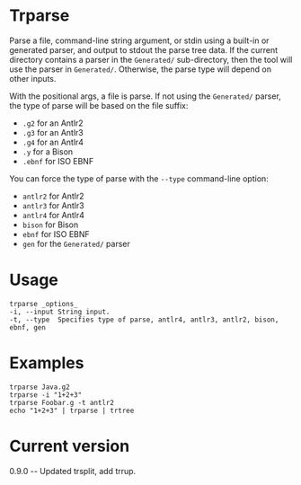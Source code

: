 # Trparse

Parse a file, command-line string argument, or stdin
using a built-in or generated parser, and output to stdout the
parse tree data. If the current directory contains a parser in
the `Generated/` sub-directory, then the tool will use the
parser in `Generated/`. Otherwise, the parse type will depend
on other inputs.

With the positional args,
a file is parse. If not using the `Generated/` parser,
the type of parse will be based on the file suffix:

* `.g2` for an Antlr2
* `.g3` for an Antlr3
* `.g4` for an Antlr4
* `.y` for a Bison
* `.ebnf` for ISO EBNF

You can force the type of parse with
the `--type` command-line option:

* `antlr2` for Antlr2
* `antlr3` for Antlr3
* `antlr4` for Antlr4
* `bison` for Bison
* `ebnf` for ISO EBNF
* `gen` for the `Generated/` parser

# Usage
    
    trparse _options_
    -i, --input String input.
    -t, --type  Specifies type of parse, antlr4, antlr3, antlr2, bison, ebnf, gen 

# Examples

    trparse Java.g2
    trparse -i "1+2+3"
    trparse Foobar.g -t antlr2
    echo "1+2+3" | trparse | trtree

# Current version

0.9.0 -- Updated trsplit, add trrup.
